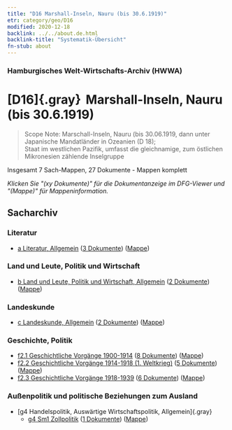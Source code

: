 ```yaml
---
title: "D16 Marshall-Inseln, Nauru (bis 30.6.1919)"
etr: category/geo/D16
modified: 2020-12-18
backlink: ../../about.de.html
backlink-title: "Systematik-Übersicht"
fn-stub: about
---
```


### Hamburgisches Welt-Wirtschafts-Archiv (HWWA)
# [D16]{.gray}&#8201; Marshall-Inseln, Nauru (bis 30.6.1919)&#160; 


> Scope Note: Marschall-Inseln, Nauru (bis 30.06.1919, dann unter Japanische Mandatländer in Ozeanien (D 18); 	
Staat im westlichen Pazifik, umfasst die gleichnamige, zum östlichen Mikronesien zählende Inselgruppe



Insgesamt 7 Sach-Mappen, 27 Dokumente - Mappen komplett

_Klicken Sie "(xy Dokumente)" für die Dokumentanzeige im DFG-Viewer und "(Mappe)" für Mappeninformation._

## Sacharchiv




### Literatur

- [a Literatur, Allgemein](../../../subject/about.de.html#a) (<a href="https://dfg-viewer.de/show/?tx_dlf[id]=https://pm20.zbw.eu/mets/sh/1416xx/141616/1423xx/142393/public.mets.de.xml" target="_blank">3 Dokumente</a>) ([Mappe](http://purl.org/pressemappe20/folder/sh/141616,142393))

### Land und Leute, Politik und Wirtschaft

- [b Land und Leute, Politik und Wirtschaft, Allgemein](../../../subject/about.de.html#b) (<a href="https://dfg-viewer.de/show/?tx_dlf[id]=https://pm20.zbw.eu/mets/sh/1416xx/141616/1441xx/144196/public.mets.de.xml" target="_blank">2 Dokumente</a>) ([Mappe](http://purl.org/pressemappe20/folder/sh/141616,144196))

### Landeskunde

- [c Landeskunde, Allgemein](../../../subject/about.de.html#c) (<a href="https://dfg-viewer.de/show/?tx_dlf[id]=https://pm20.zbw.eu/mets/sh/1416xx/141616/1441xx/144199/public.mets.de.xml" target="_blank">2 Dokumente</a>) ([Mappe](http://purl.org/pressemappe20/folder/sh/141616,144199))

### Geschichte, Politik

- [f2.1 Geschichtliche Vorgänge 1900-1914](../../../subject/about.de.html#f2.1) (<a href="https://dfg-viewer.de/show/?tx_dlf[id]=https://pm20.zbw.eu/mets/sh/1416xx/141616/1813xx/181392/public.mets.de.xml" target="_blank">8 Dokumente</a>) ([Mappe](http://purl.org/pressemappe20/folder/sh/141616,181392))
- [f2.2 Geschichtliche Vorgänge 1914-1918 (1. Weltkrieg)](../../../subject/about.de.html#f2.2) (<a href="https://dfg-viewer.de/show/?tx_dlf[id]=https://pm20.zbw.eu/mets/sh/1416xx/141616/1813xx/181360/public.mets.de.xml" target="_blank">5 Dokumente</a>) ([Mappe](http://purl.org/pressemappe20/folder/sh/141616,181360))
- [f2.3 Geschichtliche Vorgänge 1918-1939](../../../subject/about.de.html#f2.3) (<a href="https://dfg-viewer.de/show/?tx_dlf[id]=https://pm20.zbw.eu/mets/sh/1416xx/141616/1813xx/181391/public.mets.de.xml" target="_blank">6 Dokumente</a>) ([Mappe](http://purl.org/pressemappe20/folder/sh/141616,181391))

### Außenpolitik und politische Beziehungen zum Ausland

- [g4 Handelspolitik, Auswärtige Wirtschaftspolitik, Allgemein]{.gray}
  - [g4 Sm1 Zollpolitik](../../../subject/about.de.html#g4_Sm1) (<a href="https://dfg-viewer.de/show/?tx_dlf[id]=https://pm20.zbw.eu/mets/sh/1416xx/141616/1634xx/163419/public.mets.de.xml" target="_blank">1 Dokumente</a>) ([Mappe](http://purl.org/pressemappe20/folder/sh/141616,163419))


